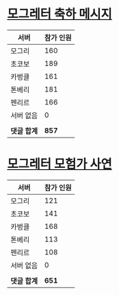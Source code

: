 # [모그레터 축하 메시지](./Event250701_v7_2_10th_moogleletter0.md)

|서버|참가 인원|
|-|-|
|모그리|160|
|초코보|189|
|카벙클|161|
|톤베리|181|
|펜리르|166|
|서버 없음|0|
|||
|**댓글 합계**|**857**|


# [모그레터 모험가 사연](./Event250701_v7_2_10th_moogleletter1.md)

|서버|참가 인원|
|-|-|
|모그리|121|
|초코보|141|
|카벙클|168|
|톤베리|113|
|펜리르|108|
|서버 없음|0|
|||
|**댓글 합계**|**651**|


